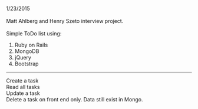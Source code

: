 1/23/2015<br>
<br>
Matt Ahlberg and Henry Szeto interview project.<br>
<br>
Simple ToDo list using:<br>
1) Ruby on Rails<br>
2) MongoDB<br>
3) jQuery<br>
4) Bootstrap<br>
<hr>
Create a task<br>
Read all tasks<br>
Update a task<br>
Delete a task on front end only. Data still exist in Mongo.